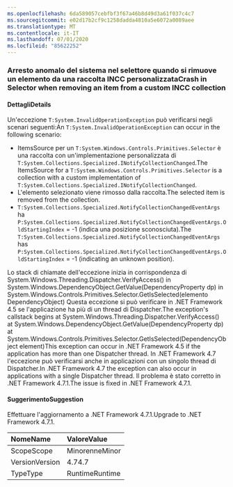 ```yaml
---
ms.openlocfilehash: 6da589057cebfbf3f67a46b8d49d3a61f037c4c7
ms.sourcegitcommit: e02d17b2cf9c1258dadda4810a5e6072a0089aee
ms.translationtype: MT
ms.contentlocale: it-IT
ms.lasthandoff: 07/01/2020
ms.locfileid: "85622252"
---
```

### <a name="crash-in-selector-when-removing-an-item-from-a-custom-incc-collection"></a><span data-ttu-id="970db-101">Arresto anomalo del sistema nel selettore quando si rimuove un elemento da una raccolta INCC personalizzata</span><span class="sxs-lookup"><span data-stu-id="970db-101">Crash in Selector when removing an item from a custom INCC collection</span></span>

#### <a name="details"></a><span data-ttu-id="970db-102">Dettagli</span><span class="sxs-lookup"><span data-stu-id="970db-102">Details</span></span>

<span data-ttu-id="970db-103">Un'eccezione <code>T:System.InvalidOperationException</code> può verificarsi negli scenari seguenti:</span><span class="sxs-lookup"><span data-stu-id="970db-103">An <code>T:System.InvalidOperationException</code> can occur in the following scenario:</span></span><ul><li><span data-ttu-id="970db-104">ItemsSource per un <code>T:System.Windows.Controls.Primitives.Selector</code> è una raccolta con un'implementazione personalizzata di <code>T:System.Collections.Specialized.INotifyCollectionChanged</code>.</span><span class="sxs-lookup"><span data-stu-id="970db-104">The ItemsSource for a <code>T:System.Windows.Controls.Primitives.Selector</code> is a collection with a custom implementation of <code>T:System.Collections.Specialized.INotifyCollectionChanged</code>.</span></span></li><li><span data-ttu-id="970db-105">L'elemento selezionato viene rimosso dalla raccolta.</span><span class="sxs-lookup"><span data-stu-id="970db-105">The selected item is removed from the collection.</span></span></li><li><span data-ttu-id="970db-106"><code>T:System.Collections.Specialized.NotifyCollectionChangedEventArgs</code> ha <code>P:System.Collections.Specialized.NotifyCollectionChangedEventArgs.OldStartingIndex</code> = -1 (indica una posizione sconosciuta).</span><span class="sxs-lookup"><span data-stu-id="970db-106">The <code>T:System.Collections.Specialized.NotifyCollectionChangedEventArgs</code> has <code>P:System.Collections.Specialized.NotifyCollectionChangedEventArgs.OldStartingIndex</code> = -1 (indicating an unknown position).</span></span></li></ul><span data-ttu-id="970db-107">Lo stack di chiamate dell'eccezione inizia in corrispondenza di System.Windows.Threading.Dispatcher.VerifyAccess() in System.Windows.DependencyObject.GetValue(DependencyProperty dp) in System.Windows.Controls.Primitives.Selector.GetIsSelected(elemento DependencyObject) Questa eccezione si può verificare in .NET Framework 4.5 se l'applicazione ha più di un thread di Dispatcher.</span><span class="sxs-lookup"><span data-stu-id="970db-107">The exception's callstack begins at System.Windows.Threading.Dispatcher.VerifyAccess() at System.Windows.DependencyObject.GetValue(DependencyProperty dp) at System.Windows.Controls.Primitives.Selector.GetIsSelected(DependencyObject element)This exception can occur in .NET Framework 4.5 if the application has more than one Dispatcher thread.</span></span> <span data-ttu-id="970db-108">In .NET Framework 4.7 l'eccezione può verificarsi anche in applicazioni con un singolo thread di Dispatcher.</span><span class="sxs-lookup"><span data-stu-id="970db-108">In .NET Framework 4.7 the exception can also occur in applications with a single Dispatcher thread.</span></span> <span data-ttu-id="970db-109">Il problema è stato corretto in .NET Framework 4.7.1.</span><span class="sxs-lookup"><span data-stu-id="970db-109">The issue is fixed in .NET Framework 4.7.1.</span></span>

#### <a name="suggestion"></a><span data-ttu-id="970db-110">Suggerimento</span><span class="sxs-lookup"><span data-stu-id="970db-110">Suggestion</span></span>

<span data-ttu-id="970db-111">Effettuare l'aggiornamento a .NET Framework 4.7.1.</span><span class="sxs-lookup"><span data-stu-id="970db-111">Upgrade to .NET Framework 4.7.1.</span></span>

| <span data-ttu-id="970db-112">Nome</span><span class="sxs-lookup"><span data-stu-id="970db-112">Name</span></span>    | <span data-ttu-id="970db-113">Valore</span><span class="sxs-lookup"><span data-stu-id="970db-113">Value</span></span>       |
|:--------|:------------|
| <span data-ttu-id="970db-114">Scope</span><span class="sxs-lookup"><span data-stu-id="970db-114">Scope</span></span>   |<span data-ttu-id="970db-115">Minorenne</span><span class="sxs-lookup"><span data-stu-id="970db-115">Minor</span></span>|
|<span data-ttu-id="970db-116">Version</span><span class="sxs-lookup"><span data-stu-id="970db-116">Version</span></span>|<span data-ttu-id="970db-117">4.7</span><span class="sxs-lookup"><span data-stu-id="970db-117">4.7</span></span>|
|<span data-ttu-id="970db-118">Type</span><span class="sxs-lookup"><span data-stu-id="970db-118">Type</span></span>|<span data-ttu-id="970db-119">Runtime</span><span class="sxs-lookup"><span data-stu-id="970db-119">Runtime</span></span>|
